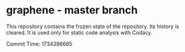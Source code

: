 # graphene - master branch

This repository contains the frozen state of the repository.
Its history is cleared. It is used only for static code
analysis with Codacy.

Commit Time: 1734396665
